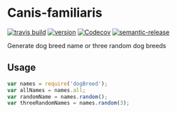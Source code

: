 # Canis-familiaris

[![travis build](https://img.shields.io/travis/mig-25/Canis-familiaris.svg?style=flat-square)](https://travis-ci.org/mig-25/Canis-familiaris)
[![version](https://img.shields.io/npm/v/canis-familiaris.svg?style=flat-square)](https://www.npmjs.com/~mig-25)
[![Codecov](https://img.shields.io/codecov/c/github/mig-25/Canis-familiaris.svg?style=flat-square)](https://codecov.io/gh/mig-25/Canis-familiaris)
[![semantic-release](https://img.shields.io/badge/%20%20%F0%9F%93%A6%F0%9F%9A%80-semantic--release-e10079.svg?style=flat-square)](https://github.com/semantic-release/semantic-release)

Generate dog breed name or three random dog breeds

## Usage

```javascript
var names = require('dogBreed');
var allNames = names.all;
var randomName = names.random();
var threeRandomNames = names.random(3);
```
